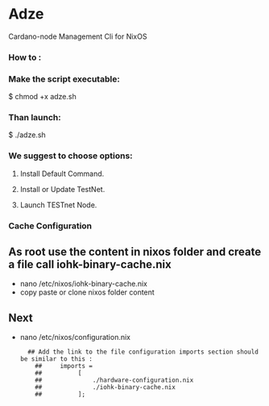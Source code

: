 # Adze
Cardano-node Management Cli for NixOS

### How to :

### Make the script executable: 
$ chmod +x adze.sh

### Than launch:	
$ ./adze.sh

### We suggest to choose options:

1. Install Default Command.

3. Install or Update TestNet.

7. Launch TESTnet Node.

### Cache Configuration

## As root use the content in nixos folder and create a file call iohk-binary-cache.nix 
- nano /etc/nixos/iohk-binary-cache.nix
- copy paste or clone nixos folder content
## Next
- nano /etc/nixos/configuration.nix

        ## Add the link to the file configuration imports section should be similar to this :
          ##     imports =
          ##          [
          ##              ./hardware-configuration.nix
          ##              ./iohk-binary-cache.nix
          ##          ];
